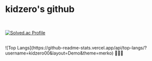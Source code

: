 

<!--
**kidzero00/kidzero00** is a ✨ _special_ ✨ repository because its `README.md` (this file) appears on your GitHub profile.

Here are some ideas to get you started:

- 🔭 I’m currently working on ...
- 🌱 I’m currently learning ...
- 👯 I’m looking to collaborate on ...
- 🤔 I’m looking for help with ...
- 💬 Ask me about ...
- 📫 How to reach me: ...
- 😄 Pronouns: ...
- ⚡ Fun fact: ...
-->
# kidzero's github

<br>

[![Solved.ac Profile](http://mazassumnida.wtf/api/generate_badge?boj=dkdud203)](https://solved.ac/dkdud203)

<br>
![Top Langs](https://github-readme-stats.vercel.app/api/top-langs/?username=kidzero00&layout=Demo&theme=merko)
🌱🌱🌱
